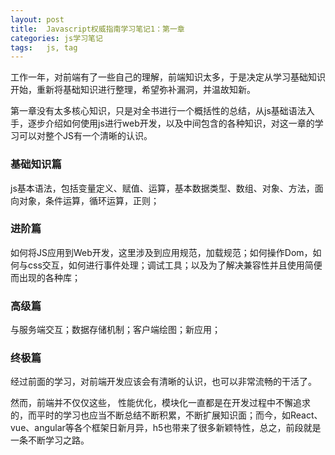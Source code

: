 ```yaml
---
layout: post
title:  Javascript权威指南学习笔记1：第一章
categories: js学习笔记
tags:   js, tag
---
```


工作一年，对前端有了一些自己的理解，前端知识太多，于是决定从学习基础知识开始，重新将基础知识进行整理，希望弥补漏洞，并温故知新。

第一章没有太多核心知识，只是对全书进行一个概括性的总结，从js基础语法入手，逐步介绍如何使用js进行web开发，以及中间包含的各种知识，对这一章的学习可以对整个JS有一个清晰的认识。

### 基础知识篇
js基本语法，包括变量定义、赋值、运算，基本数据类型、数组、对象、方法，面向对象，条件运算，循环运算，正则；
### 进阶篇
如何将JS应用到Web开发，这里涉及到应用规范，加载规范；如何操作Dom，如何与css交互，如何进行事件处理；调试工具；以及为了解决兼容性并且使用简便而出现的各种库；
### 高级篇
与服务端交互；数据存储机制；客户端绘图；新应用；
### 终极篇
经过前面的学习，对前端开发应该会有清晰的认识，也可以非常流畅的干活了。

然而，前端并不仅仅这些，
性能优化，模块化一直都是在开发过程中不懈追求的，而平时的学习也应当不断总结不断积累，不断扩展知识面；而今，如React、vue、angular等各个框架日新月异，h5也带来了很多新颖特性，总之，前段就是一条不断学习之路。